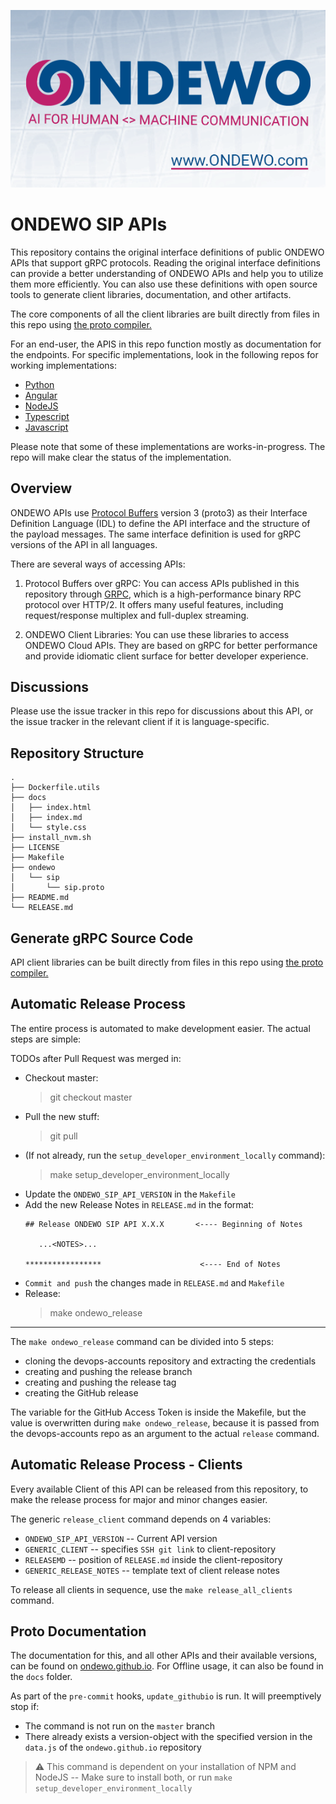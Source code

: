 <p align="center">
    <a href="https://www.ondewo.com">
      <img alt="ONDEWO Logo" src="https://raw.githubusercontent.com/ondewo/ondewo-logos/master/github/ondewo_logo_github_2.png"/>
    </a>
</p>

# ONDEWO SIP APIs

This repository contains the original interface definitions of public ONDEWO APIs that support gRPC protocols. Reading the original interface definitions can provide a better understanding of ONDEWO APIs and help you to utilize them more efficiently. You can also use these definitions with open source tools to generate client libraries, documentation, and other artifacts.

The core components of all the client libraries are built directly from files in this repo using [the proto compiler.](https://github.com/ondewo/ondewo-proto-compiler)

For an end-user, the APIS in this repo function mostly as documentation for the endpoints. For specific implementations, look in the following repos for working implementations:
* [Python](https://github.com/ondewo/ondewo-sip-client-python)
* [Angular](https://github.com/ondewo/ondewo-sip-client-angular)
* [NodeJS](https://github.com/ondewo/ondewo-sip-client-nodejs)
* [Typescript](https://github.com/ondewo/ondewo-sip-client-typescript)
* [Javascript](https://github.com/ondewo/ondewo-sip-client-js)

Please note that some of these implementations are works-in-progress. The repo will make clear the status of the implementation.

## Overview

ONDEWO APIs use [Protocol Buffers](https://github.com/google/protobuf) version 3 (proto3) as their Interface Definition Language (IDL) to define the API interface and the structure of the payload messages. The same interface definition is used for gRPC versions of the API in all languages.

There are several ways of accessing APIs:

1.  Protocol Buffers over gRPC: You can access APIs published in this repository through [GRPC](https://github.com/grpc), which is a high-performance binary RPC protocol over HTTP/2. It offers many useful features, including request/response multiplex and full-duplex streaming.

2.  ONDEWO Client Libraries:
You can use these libraries to access ONDEWO Cloud APIs. They are based on gRPC for better performance and provide idiomatic client surface for better developer experience.

## Discussions

Please use the issue tracker in this repo for discussions about this API, or the issue tracker in the relevant client if it is language-specific.

## Repository Structure

```
.
├── Dockerfile.utils
├── docs
│   ├── index.html
│   ├── index.md
│   └── style.css
├── install_nvm.sh
├── LICENSE
├── Makefile
├── ondewo
│   └── sip
│       └── sip.proto
├── README.md
└── RELEASE.md
```

## Generate gRPC Source Code

API client libraries can be built directly from files in this repo using [the proto compiler.](https://github.com/ondewo/ondewo-proto-compiler)

## Automatic Release Process
The entire process is automated to make development easier. The actual steps are simple:

TODOs after Pull Request was merged in:

 - Checkout master:
    >git checkout master
 - Pull the new stuff:
    >git pull
 - (If not already, run the `setup_developer_environment_locally` command):
   >make setup_developer_environment_locally
 - Update the `ONDEWO_SIP_API_VERSION` in the `Makefile`
 - Add the new Release Notes in `RELEASE.md` in the format:
   ```
   ## Release ONDEWO SIP API X.X.X       <---- Beginning of Notes

      ...<NOTES>...

   *****************                      <---- End of Notes
   ```
 - `Commit and push` the changes made in `RELEASE.md` and `Makefile`
 - Release:
   >make ondewo_release

---
The `make ondewo_release` command can be divided into 5 steps:

- cloning the devops-accounts repository and extracting the credentials
- creating and pushing the release branch
- creating and pushing the release tag
- creating the GitHub release

The variable for the GitHub Access Token is inside the Makefile, but the value is overwritten during
`make ondewo_release`, because it is passed from the devops-accounts repo as an argument to the actual `release` command.

## Automatic Release Process - Clients

Every available Client of this API can be released from this repository, to make the release process for major and minor changes easier.

The generic `release_client` command depends on 4 variables:
 - `ONDEWO_SIP_API_VERSION` -- Current API version
 - `GENERIC_CLIENT` -- specifies `SSH git link` to client-repository
 - `RELEASEMD` -- position of `RELEASE.md` inside the client-repository
 - `GENERIC_RELEASE_NOTES` -- template text of client release notes

To release all clients in sequence, use the `make release_all_clients` command.

## Proto Documentation

The documentation for this, and all other APIs and their available versions, can be found on [ondewo.github.io](https://ondewo.github.io). For Offline usage, it can also be found in the `docs` folder.

As part of the `pre-commit` hooks, `update_githubio` is run. It will preemptively stop if:
 - The command is not run on the `master` branch
 - There already exists a version-object with the specified version in the `data.js` of the `ondewo.github.io` repository

> :warning:  This command is dependent on your installation of NPM and NodeJS -- Make sure to install both, or run `make setup_developer_environment_locally`
